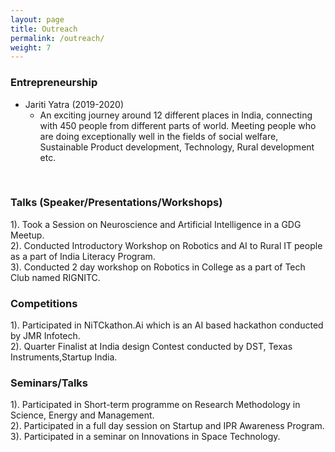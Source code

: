 ```yaml
---
layout: page
title: Outreach
permalink: /outreach/
weight: 7
---
```



### Entrepreneurship <br>
<ul>
<li>Jariti Yatra (2019-2020) <ul>
    <li> An exciting journey around 12 different places in India, connecting with 450 people from different parts of world. Meeting people who are doing exceptionally well in the fields of social welfare, Sustainable Product development, Technology, Rural development etc. </li> </ul> </li>
</ul> <br>


### Talks (Speaker/Presentations/Workshops) <br>
1). Took a Session on Neuroscience and Artificial Intelligence in a GDG Meetup. <br>
2). Conducted Introductory Workshop on Robotics and AI to Rural IT people as a part of India
Literacy Program. <br> 
3). Conducted 2 day workshop on Robotics in College as a part of Tech Club named RIGNITC. <br>

### Competitions <br>

1). Participated in NiTCkathon.Ai which is an AI based hackathon conducted by JMR Infotech. <br>
2). Quarter Finalist at India design Contest conducted by DST, Texas Instruments,Startup India. <br>
 

### Seminars/Talks <br>
1). Participated in Short-term programme on Research Methodology in Science, Energy and Management. <br>
2). Participated in a full day session on Startup and IPR Awareness Program. <br>
3). Participated in a seminar on Innovations in Space Technology. <br>